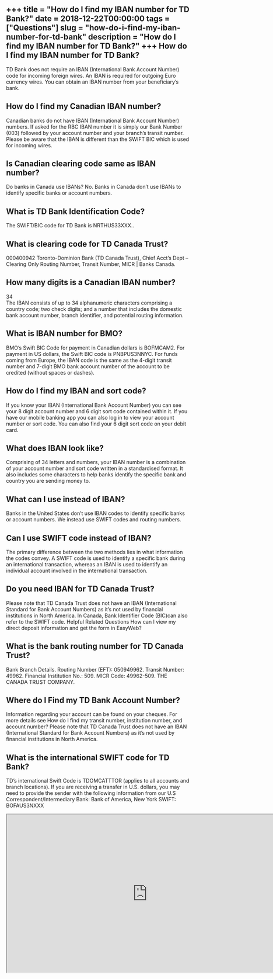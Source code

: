 +++
title = "How do I find my IBAN number for TD Bank?"
date = 2018-12-22T00:00:00
tags = ["Questions"]
slug = "how-do-i-find-my-iban-number-for-td-bank"
description = "How do I find my IBAN number for TD Bank?"
+++
How do I find my IBAN number for TD Bank?
-----------------------------------------

TD Bank does not require an IBAN (International Bank Account Number) code for incoming foreign wires. An IBAN is required for outgoing Euro currency wires. You can obtain an IBAN number from your beneficiary’s bank.

How do I find my Canadian IBAN number?
--------------------------------------

Canadian banks do not have IBAN (International Bank Account Number) numbers. If asked for the RBC IBAN number it is simply our Bank Number (003) followed by your account number and your branch’s transit number. Please be aware that the IBAN is different than the SWIFT BIC which is used for incoming wires.

Is Canadian clearing code same as IBAN number?
----------------------------------------------

Do banks in Canada use IBANs? No. Banks in Canada don’t use IBANs to identify specific banks or account numbers.

What is TD Bank Identification Code?
------------------------------------

The SWIFT/BIC code for TD Bank is NRTHUS33XXX..

What is clearing code for TD Canada Trust?
------------------------------------------

000400942 Toronto-Dominion Bank (TD Canada Trust), Chief Acct’s Dept – Clearing Only Routing Number, Transit Number, MICR | Banks Canada.

How many digits is a Canadian IBAN number?
------------------------------------------

34  
The IBAN consists of up to 34 alphanumeric characters comprising a country code; two check digits; and a number that includes the domestic bank account number, branch identifier, and potential routing information.

What is IBAN number for BMO?
----------------------------

BMO’s Swift BIC Code for payment in Canadian dollars is BOFMCAM2. For payment in US dollars, the Swift BIC code is PNBPUS3NNYC. For funds coming from Europe, the IBAN code is the same as the 4-digit transit number and 7-digit BMO bank account number of the account to be credited (without spaces or dashes).

How do I find my IBAN and sort code?
------------------------------------

If you know your IBAN (International Bank Account Number) you can see your 8 digit account number and 6 digit sort code contained within it. If you have our mobile banking app you can also log in to view your account number or sort code. You can also find your 6 digit sort code on your debit card.

What does IBAN look like?
-------------------------

Comprising of 34 letters and numbers, your IBAN number is a combination of your account number and sort code written in a standardised format. It also includes some characters to help banks identify the specific bank and country you are sending money to.

What can I use instead of IBAN?
-------------------------------

Banks in the United States don’t use IBAN codes to identify specific banks or account numbers. We instead use SWIFT codes and routing numbers.

Can I use SWIFT code instead of IBAN?
-------------------------------------

The primary difference between the two methods lies in what information the codes convey. A SWIFT code is used to identify a specific bank during an international transaction, whereas an IBAN is used to identify an individual account involved in the international transaction.

Do you need IBAN for TD Canada Trust?
-------------------------------------

Please note that TD Canada Trust does not have an IBAN (International Standard for Bank Account Numbers) as it’s not used by financial institutions in North America. In Canada, Bank Identifier Code (BIC)can also refer to the SWIFT code. Helpful Related Questions How can I view my direct deposit information and get the form in EasyWeb?

What is the bank routing number for TD Canada Trust?
----------------------------------------------------

Bank Branch Details. Routing Number (EFT): 050949962. Transit Number: 49962. Financial Institution No.: 509. MICR Code: 49962-509. THE CANADA TRUST COMPANY.

Where do I Find my TD Bank Account Number?
------------------------------------------

Information regarding your account can be found on your cheques. For more details see How do I find my transit number, institution number, and account number? Please note that TD Canada Trust does not have an IBAN (International Standard for Bank Account Numbers) as it’s not used by financial institutions in North America.

What is the international SWIFT code for TD Bank?
-------------------------------------------------

TD’s international Swift Code is TDOMCATTTOR (applies to all accounts and branch locations). If you are receiving a transfer in U.S. dollars, you may need to provide the sender with the following information from our U.S Correspondent/Intermediary Bank: Bank of America, New York SWIFT: BOFAUS3NXXX

<iframe allow="accelerometer; autoplay; clipboard-write; encrypted-media; gyroscope; picture-in-picture" allowfullscreen="" class="__youtube_prefs__  epyt-is-override  no-lazyload" data-no-lazy="1" data-origheight="433" data-origwidth="770" data-skipgform_ajax_framebjll="" height="433" id="_ytid_60734" loading="lazy" src="https://www.youtube.com/embed/gZahzxLaJbI?enablejsapi=1&autoplay=0&cc_load_policy=0&cc_lang_pref=&iv_load_policy=1&loop=0&modestbranding=0&rel=1&fs=1&playsinline=0&autohide=2&theme=dark&color=red&controls=1&" title="YouTube player" width="770"></iframe>